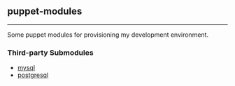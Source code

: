 ## puppet-modules
---

Some puppet modules for provisioning my development environment.

### Third-party Submodules

* [mysql](https://github.com/puppetlabs/puppetlabs-mysql)
* [postgresql](https://github.com/puppetlabs/puppet-postgresql)


